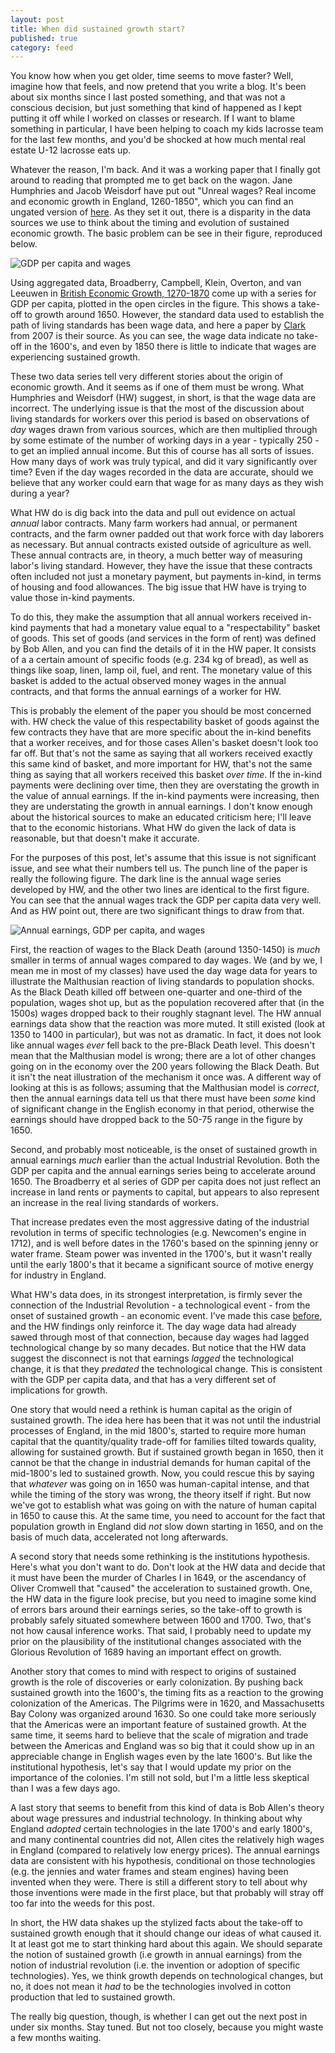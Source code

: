 ```yaml
---
layout: post
title: When did sustained growth start?
published: true
category: feed
---
```


You know how when you get older, time seems to move faster? Well, imagine how that feels, and now pretend that you write a blog. It's been about six months since I last posted something, and that was not a conscious decision, but just something that kind of happened as I kept putting it off while I worked on classes or research. If I want to blame something in particular, I have been helping to coach my kids lacrosse team for the last few months, and you'd be shocked at how much mental real estate U-12 lacrosse eats up.

Whatever the reason, I'm back. And it was a working paper that I finally got around to reading that prompted me to get back on the wagon. Jane Humphries and Jacob Weisdorf have put out "Unreal wages? Real income and economic growth in England, 1260-1850", which you can find an ungated version of [here](https://jacobweisdorf.files.wordpress.com/2017/12/unreal-wages_humphries-and-weisdorf_dec-2017_wp1.pdf). As they set it out, there is a disparity in the data sources we use to think about the timing and evolution of sustained economic growth. The basic problem can be see in their figure, reproduced below.

![GDP per capita and wages](/assets/HWfig1.png)

Using aggregated data, Broadberry, Campbell, Klein, Overton, and van Leeuwen in [British Economic Growth, 1270-1870](https://amzn.to/2GnD1Nm) come up with a series for GDP per capita, plotted in the open circles in the figure. This shows a take-off to growth around 1650. However, the standard data used to establish the path of living standards has been wage data, and here a paper by [Clark](https://ideas.repec.org/a/bla/ehsrev/v60y2007i1p97-135.html) from 2007 is their source. As you can see, the wage data indicate no take-off in the 1600's, and even by 1850 there is little to indicate that wages are experiencing sustained growth.

These two data series tell very different stories about the origin of economic growth. And it seems as if one of them must be wrong. What Humphries and Weisdorf (HW) suggest, in short, is that the wage data are incorrect. The underlying issue is that the most of the discussion about living standards for workers over this period is based on observations of *day* wages drawn from various sources, which are then multiplied through by some estimate of the number of working days in a year - typically 250 - to get an implied annual income. But this of course has all sorts of issues. How many days of work was truly typical, and did it vary significantly over time? Even if the day wages recorded in the data are accurate, should we believe that any worker could earn that wage for as many days as they wish during a year? 

What HW do is dig back into the data and pull out evidence on actual *annual* labor contracts. Many farm workers had annual, or permanent contracts, and the farm owner padded out that work force with day laborers as necessary. But annual contracts existed outside of agriculture as well. These annual contracts are, in theory, a much better way of measuring labor's living standard. However, they have the issue that these contracts often included not just a monetary payment, but payments in-kind, in terms of housing and food allowances. The big issue that HW have is trying to value those in-kind payments.

To do this, they make the assumption that all annual workers received in-kind payments that had a monetary value equal to a "respectability" basket of goods. This set of goods (and services in the form of rent) was defined by Bob Allen, and you can find the details of it in the HW paper. It consists of a a certain amount of specific foods (e.g. 234 kg of bread), as well as things like soap, linen, lamp oil, fuel, and rent. The monetary value of this basket is added to the actual observed money wages in the annual contracts, and that forms the annual earnings of a worker for HW.

This is probably the element of the paper you should be most concerned with. HW check the value of this respectability basket of goods against the few contracts they have that are more specific about the in-kind benefits that a worker receives, and for those cases Allen's basket doesn't look too far off. But that's not the same as saying that all workers received exactly this same kind of basket, and more important for HW, that's not the same thing as saying that all workers received this basket *over time*. If the in-kind payments were declining over time, then they are overstating the growth in the value of annual earnings. If the in-kind payments were increasing, then they are understating the growth in annual earnings. I don't know enough about the historical sources to make an educated criticism here; I'll leave that to the economic historians. What HW do given the lack of data is reasonable, but that doesn't make it accurate. 

For the purposes of this post, let's assume that this issue is not significant issue, and see what their numbers tell us. The punch line of the paper is really the following figure. The dark line is the annual wage series developed by HW, and the other two lines are identical to the first figure. You can see that the annual wages track the GDP per capita data very well. And as HW point out, there are two significant things to draw from that.

![Annual earnings, GDP per capita, and wages](/assets/HWfig2.png)

First, the reaction of wages to the Black Death (around 1350-1450) is *much* smaller in terms of annual wages compared to day wages. We (and by we, I mean me in most of my classes) have used the day wage data for years to illustrate the Malthusian reaction of living standards to population shocks. As the Black Death killed off between one-quarter and one-third of the population, wages shot up, but as the population recovered after that (in the 1500s) wages dropped back to their roughly stagnant level. The HW annual earnings data show that the reaction was more muted. It still existed (look at 1350 to 1400 in particular), but was not as dramatic. In fact, it does not look like annual wages *ever* fell back to the pre-Black Death level. This doesn't mean that the Malthusian model is wrong; there are a lot of other changes going on in the economy over the 200 years following the Black Death. But it isn't the neat illustration of the mechanism it once was. A different way of looking at this is as follows; assuming that the Malthusian model is *correct*, then the annual earnings data tell us that there must have been *some* kind of significant change in the English economy in that period, otherwise the earnings should have dropped back to the 50-75 range in the figure by 1650. 

Second, and probably most noticeable, is the onset of sustained growth in annual earnings *much* earlier than the actual Industrial Revolution. Both the GDP per capita and the annual earnings series being to accelerate around 1650. The Broadberry et al series of GDP per capita does not just reflect an increase in land rents or payments to capital, but appears to also represent an increase in the real living standards of workers. 

That increase predates even the most aggressive dating of the industrial revolution in terms of specific technologies (e.g. Newcomen's engine in 1712), and is well before dates in the 1760's based on the spinning jenny or water frame. Steam power was invented in the 1700's, but it wasn't really until the early 1800's that it became a significant source of motive energy for industry in England. 

What HW's data does, in its strongest interpretation, is firmly sever the connection of the Industrial Revolution - a technological event - from the onset of sustained growth - an economic event. I've made this case [before](https://growthecon.com/blog/unified-growth-theory-is-not-the-enemy/), and the HW findings only reinforce it. The day wage data had already sawed through most of that connection, because day wages had lagged technological change by so many decades. But notice that the HW data suggest the disconnect is not that earnings *lagged* the technological change, it is that they *predated* the technological change. This is consistent with the GDP per capita data, and that has a very different set of implications for growth.

One story that would need a rethink is human capital as the origin of sustained growth. The idea here has been that it was not until the industrial processes of England, in the mid 1800's, started to require more human capital that the quantity/quality trade-off for families tilted towards quality, allowing for sustained growth. But if sustained growth began in 1650, then it cannot be that the change in industrial demands for human capital of the mid-1800's led to sustained growth. Now, you could rescue this by saying that *whatever* was going on in 1650 was human-capital intense, and that while the timing of the story was wrong, the theory itself if right. But now we've got to establish what was going on with the nature of human capital in 1650 to cause this. At the same time, you need to account for the fact that population growth in England did *not* slow down starting in 1650, and on the basis of much data, accelerated not long afterwards. 

A second story that needs some rethinking is the institutions hypothesis. Here's what you don't want to do. Don't look at the HW data and decide that it must have been the murder of Charles I in 1649, or the ascendancy of Oliver Cromwell that "caused" the acceleration to sustained growth. One, the HW data in the figure look precise, but you need to imagine some kind of errors bars around their earnings series, so the take-off to growth is probably safely situated somewhere between 1600 and 1700. Two, that's not how causal inference works. That said, I probably need to update my prior on the plausibility of the institutional changes associated with the Glorious Revolution of 1689 having an important effect on growth. 

Another story that comes to mind with respect to origins of sustained growth is the role of discoveries or early colonization. By pushing back sustained growth into the 1600's, the timing fits as a reaction to the growing colonization of the Americas. The Pilgrims were in 1620, and Massachusetts Bay Colony was organized around 1630. So one could take more seriously that the Americas were an important feature of sustained growth. At the same time, it seems hard to believe that the scale of migration and trade between the Americas and England was so big that it could show up in an appreciable change in English wages even by the late 1600's. But like the institutional hypothesis, let's say that I would update my prior on the importance of the colonies. I'm still not sold, but I'm a little less skeptical than I was a few days ago.

A last story that seems to benefit from this kind of data is Bob Allen's theory about wage pressures and industrial technology. In thinking about why England *adopted* certain technologies in the late 1700's and early 1800's, and many continental countries did not, Allen cites the relatively high wages in England (compared to relatively low energy prices). The annual earnings data are consistent with his hypothesis, conditional on those technologies (e.g. the jennies and water frames and steam engines) having been invented when they were. There is still a different story to tell about why those inventions were made in the first place, but that probably will stray off too far into the weeds for this post.

In short, the HW data shakes up the stylized facts about the take-off to sustained growth enough that it should change our ideas of what caused it. It at least got me to start thinking hard about this again. We should separate the notion of sustained growth (i.e growth in annual earnings) from the notion of industrial revolution (i.e. the invention or adoption of specific technologies). Yes, we think growth depends on technological changes, but no, it does not mean it *had* to be the technologies involved in cotton production that led to sustained growth.

The really big question, though, is whether I can get out the next post in under six months. Stay tuned. But not too closely, because you might waste a few months waiting. 
